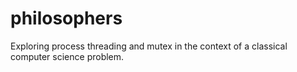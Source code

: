 # philosophers
Exploring process threading and mutex in the context of a classical computer science problem.
